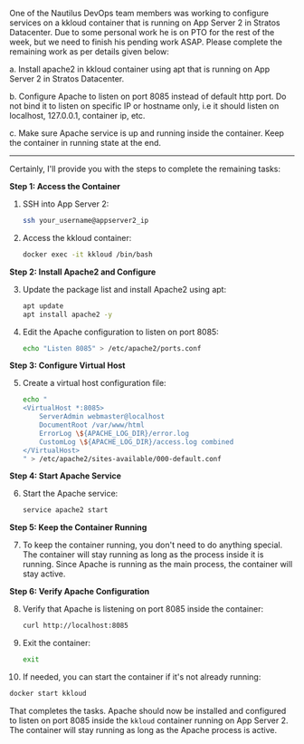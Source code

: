One of the Nautilus DevOps team members was working to configure services on a kkloud container that is running on App Server 2 in Stratos Datacenter. Due to some personal work he is on PTO for the rest of the week, but we need to finish his pending work ASAP. Please complete the remaining work as per details given below:


a. Install apache2 in kkloud container using apt that is running on App Server 2 in Stratos Datacenter.


b. Configure Apache to listen on port 8085 instead of default http port. Do not bind it to listen on specific IP or hostname only, i.e it should listen on localhost, 127.0.0.1, container ip, etc.


c. Make sure Apache service is up and running inside the container. Keep the container in running state at the end.


------------------

Certainly, I'll provide you with the steps to complete the remaining tasks:

**Step 1: Access the Container**

1. SSH into App Server 2:
   ```bash
   ssh your_username@appserver2_ip
   ```

2. Access the kkloud container:
   ```bash
   docker exec -it kkloud /bin/bash
   ```

**Step 2: Install Apache2 and Configure**

3. Update the package list and install Apache2 using apt:
   ```bash
   apt update
   apt install apache2 -y
   ```

4. Edit the Apache configuration to listen on port 8085:
   ```bash
   echo "Listen 8085" > /etc/apache2/ports.conf
   ```

**Step 3: Configure Virtual Host**

5. Create a virtual host configuration file:
   ```bash
   echo "
   <VirtualHost *:8085>
       ServerAdmin webmaster@localhost
       DocumentRoot /var/www/html
       ErrorLog \${APACHE_LOG_DIR}/error.log
       CustomLog \${APACHE_LOG_DIR}/access.log combined
   </VirtualHost>
   " > /etc/apache2/sites-available/000-default.conf
   ```

**Step 4: Start Apache Service**

6. Start the Apache service:
   ```bash
   service apache2 start
   ```

**Step 5: Keep the Container Running**

7. To keep the container running, you don't need to do anything special. The container will stay running as long as the process inside it is running. Since Apache is running as the main process, the container will stay active.

**Step 6: Verify Apache Configuration**

8. Verify that Apache is listening on port 8085 inside the container:
   ```bash
   curl http://localhost:8085
   ```

9. Exit the container:
   ```bash
   exit
   ```

10. If needed, you can start the container if it's not already running:
   ```bash
   docker start kkloud
   ```

That completes the tasks. Apache should now be installed and configured to listen on port 8085 inside the `kkloud` container running on App Server 2. The container will stay running as long as the Apache process is active.
